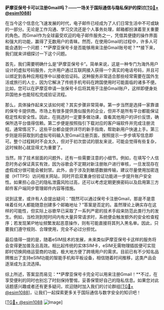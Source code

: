 **萨摩亚保号卡可以注册Gmail吗？——一场关于国际通信与隐私保护的探讨[[TG💪+ @esim1088](https://t.me/s/esim1088)]**

在当今这个信息化飞速发展的时代，电子邮件已经成为了人们日常生活中不可或缺的一部分。无论是工作沟通、学习交流还是个人事务处理，邮箱都扮演着至关重要的角色。而Gmail作为全球最受欢迎的电子邮件服务之一，凭借其便捷的操作界面和强大的功能，赢得了无数用户的青睐。然而，在使用Gmail的过程中，许多人可能会遇到一个问题：**萨摩亚保号卡是否能够用来注册Gmail账号呢？**接下来，我们就来详细探讨一下这个问题。

首先，我们需要明确什么是“萨摩亚保号卡”。简单来说，这是一种专门为海外用户设计的虚拟号码服务，允许用户通过互联网接入获得一个真实的电话号码，并且可以绑定到各种应用程序中以接收验证码。这种服务非常适合那些经常需要在国外生活或旅行的人士，因为它解决了传统手机号码在跨国使用时可能面临的诸多不便。比如，您可以在萨摩亚申请一张保号卡后将其用于注册Gmail账户，这样即便身处异国他乡也能轻松完成验证流程。

那么，具体操作起来又该如何呢？其实步骤非常简单。第一步当然是选择一家靠谱的保号卡提供商。市场上有很多提供类似服务的企业，但并不是所有平台都能保证稳定性和安全性。因此，在挑选时一定要多做功课，查看其他用户的评价反馈，确保所选平台值得信赖。第二步便是按照指引下载对应的客户端软件并完成注册流程。通常情况下，这些平台都会提供详尽的新手指南，帮助新用户快速上手。第三步则是将获取到的虚拟号码输入至Gmail注册页面，按照提示一步步填写信息即可。整个过程耗时不会太久，但对于初次尝试的朋友来说，可能会觉得有些复杂，这时候耐心就显得尤为重要了。

当然，除了技术层面的问题外，还有一些需要注意的小细节。例如，在填写个人信息时务必保证真实有效，因为谷歌会不定期对新注册账户进行审核，一旦发现存在虚假成分很可能会被封禁。此外，由于涉及到敏感数据传输，建议尽量使用加密连接（HTTPS）访问相关网站，同时开启双重身份验证功能进一步提升账户安全性。如果担心自己的隐私泄露风险过高，还可以考虑定期更换密码以及启用第三方邮件客户端同步管理邮件内容等措施。

说到这里，或许有人会提出疑问：“既然可以通过保号卡注册Gmail，那是不是意味着任何人都能随意创建多个邮箱地址？”答案是否定的。虽然理论上确实存在这样的可能性，但实际上谷歌早已采取了一系列严密的技术手段来防范此类行为的发生。例如，当检测到短时间内有大量异常请求时，系统便会触发额外的安全检查程序；若发现某IP地址频繁发起恶意操作，则有可能直接将其列入黑名单。因此，只要我们遵守规则、合理使用，完全不必过分担忧。

最后值得一提的是，随着eSIM技术的发展，未来类似萨摩亚保号卡这样的服务将会变得更加普及且高效。相比起传统的实体SIM卡，eSIM无需物理插拔便可实现即时切换网络运营商的功能，极大地方便了跨境用户的需求。目前已有不少知名品牌推出了支持eSIM功能的智能手机和平板设备，相信随着时间推移，这类产品会逐渐成为主流选择。

综上所述，答案显而易见：**萨摩亚保号卡完全可以用来注册Gmail！**不过，在享受便利的同时也别忘了时刻保持警惕，妥善保管好自己的隐私信息。如果您对此话题感兴趣或者还有更多疑问，欢迎随时加入我们的讨论群组[[TG💪+ @esim1088](https://t.me/s/esim1088)]，让我们一起探索更多关于国际通信与数字安全的知识吧！

[[TG💪+ @esim1088](https://t.me/s/esim1088) ![Image](https://i.postimg.cc/4NQfJmqS/Snipaste-2025-05-13-00-14-12.png)]